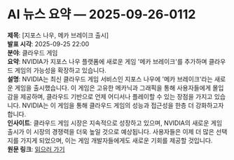 # AI 뉴스 요약 — 2025-09-26-0112

**제목**: [지포스 나우, 메카 브레이크 출시]  
**발표 시각**: 2025-09-25 22:00  
**분야**: 클라우드 게임  
**요약**: NVIDIA가 지포스 나우 플랫폼에 새로운 게임 '메카 브레이크'를 추가하며 클라우드 게임의 가능성을 확장하고 있습니다.  
**설명**: NVIDIA는 최신 클라우드 게임 서비스인 지포스 나우에 '메카 브레이크'라는 새로운 게임을 출시했습니다. 이 게임은 고유한 메카닉과 그래픽을 통해 사용자들에게 몰입감을 제공하며, 클라우드 기반으로 언제 어디서나 플레이할 수 있는 장점을 가지고 있습니다. NVIDIA는 이 게임을 통해 클라우드 게임의 성능과 접근성을 한층 더 강화하고자 합니다.  
**인사이트**: 클라우드 게임 시장은 지속적으로 성장하고 있으며, NVIDIA의 새로운 게임 출시가 이 시장의 경쟁력을 더욱 높일 것으로 예상됩니다. 사용자들은 이제 더 많은 선택지를 가지게 되었으며, 이는 게임 개발자들에게도 새로운 기회를 제공할 것입니다.  
**원문 링크**: [읽으러 가기](https://blogs.nvidia.com/blog/geforce-now-thursday-mecha-break/)